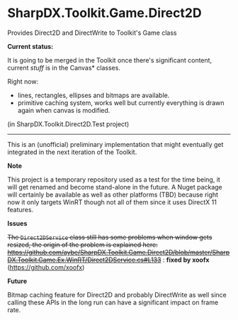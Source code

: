 SharpDX.Toolkit.Game.Direct2D
=============================

Provides Direct2D and DirectWrite to Toolkit's Game class

**Current status:**

It is going to be merged in the Toolkit once there's significant content, current *stuff* is in the Canvas* classes.

Right now:
- lines, rectangles, ellipses and bitmaps are available.
- primitive caching system, works well but currently everything is drawn again when canvas is modified.

(in SharpDX.Toolkit.Direct2D.Test project)

----

This is an (unofficial) preliminary implementation that might eventually get integrated in the next iteration of the Toolkit.

**Note**

This project is a temporary repository used as a test for the time being, it will get renamed and become stand-alone in the future. A Nuget package will certainly be available as well as other platforms (TBD) because right now it only targets WinRT though not all of them since it uses DirectX 11 features.

**Issues**

~~The ```Direct2DService``` class still has some problems when window gets resized, the origin of the problem is explained here: https://github.com/aybe/SharpDX.Toolkit.Game.Direct2D/blob/master/SharpDX.Toolkit.Game.Ex.WinRT/Direct2DService.cs#L133~~ : **fixed by xoofx** (https://github.com/xoofx)

**Future**

Bitmap caching feature for Direct2D and probably DirectWrite as well since calling these APIs in the long run can have a significant impact on frame rate.
